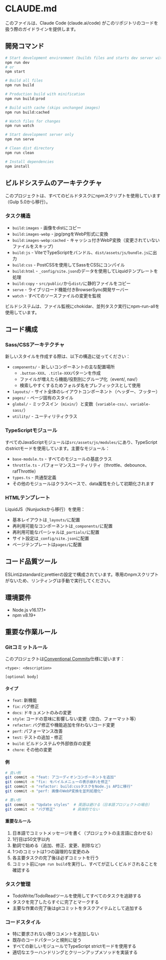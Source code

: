 # CLAUDE.md

このファイルは、Claude Code (claude.ai/code) がこのリポジトリのコードを扱う際のガイドラインを提供します。

## 開発コマンド

```bash
# Start development environment (builds files and starts dev server with watch mode)
npm run dev
# or
npm start

# Build all files
npm run build

# Production build with minification
npm run build:prod

# Build with cache (skips unchanged images)
npm run build:cached

# Watch files for changes
npm run watch

# Start development server only
npm run serve

# Clean dist directory
npm run clean

# Install dependencies
npm install
```

## ビルドシステムのアーキテクチャ

このプロジェクトは、すべてのビルドタスクにnpmスクリプトを使用しています（Gulp 5.0から移行）。

### タスク構造
- `build:images` - 画像をdistにコピー
- `build:images-webp` - jpg/pngをWebP形式に変換
- `build:images-webp:cached` - キャッシュ付きWebP変換（変更されていないファイルをスキップ）
- `build:js` - ViteでTypeScriptをバンドル、`dist/assets/js/bundle.js`に出力
- `build:css` - PostCSSを使用してSassをCSSにコンパイル
- `build:html` - `_config/site.json`のデータを使用してLiquidテンプレートを処理
- `build:copy` - `src/public/`から`dist/`に静的ファイルをコピー
- `serve` - ライブリロード機能付きBrowserSync開発サーバー
- `watch` - すべてのソースファイルの変更を監視

ビルドシステムは、ファイル監視にchokidar、並列タスク実行にnpm-run-allを使用しています。

## コード構成

### Sass/CSSアーキテクチャ
新しいスタイルを作成する際は、以下の構造に従ってください：
- `components/` - 新しいコンポーネントの主な配置場所
  - `.button-XXX`、`.title-XXX`パターンを作成
  - ファイルが増えたら機能/役割別にグループ化（event/, nav/）
  - 検索しやすくするためフォルダ名をプレフィックスとして使用
- `layouts/` - サイト全体のレイアウトコンポーネント（ヘッダー、フッター）
- `pages/` - ページ固有のスタイル
- `global/` - ミックスイン（`mixin/`）と変数（`variable-css/`、`variable-sass/`）
- `utility/` - ユーティリティクラス

### TypeScriptモジュール
すべてのJavaScriptモジュールは`src/assets/js/modules/`にあり、TypeScriptのstrictモードを使用しています。主要なモジュール：
- `base-module.ts` - すべてのモジュールの基底クラス
- `throttle.ts` - パフォーマンスユーティリティ（throttle、debounce、rafThrottle）
- `types.ts` - 共通型定義
- その他のモジュールはクラスベースで、data属性を介して初期化されます

### HTMLテンプレート
LiquidJS（Nunjucksから移行）を使用：
- 基本レイアウトは`_layouts/`に配置
- 再利用可能なコンポーネントは`_components/`に配置
- 再利用可能なパーシャルは`_partials/`に配置
- サイト設定は`_config/site.json`に配置
- ページテンプレートは`pages/`に配置

## コード品質ツール

ESLintはstandardとprettierの設定で構成されています。専用のnpmスクリプトがないため、リンティングは手動で実行してください。

## 環境要件
- Node.js v16.17.1+
- npm v8.19+

## 重要な作業ルール

### Gitコミットルール

このプロジェクトは[Conventional Commits](https://www.conventionalcommits.org/)仕様に従います：

```
<type>: <description>

[optional body]
```

#### タイプ
- `feat`: 新機能
- `fix`: バグ修正
- `docs`: ドキュメントのみの変更
- `style`: コードの意味に影響しない変更（空白、フォーマット等）
- `refactor`: バグ修正や機能追加を伴わないコード変更
- `perf`: パフォーマンス改善
- `test`: テストの追加・修正
- `build`: ビルドシステムや外部依存の変更
- `chore`: その他の変更

#### 例
```bash
# 良い例
git commit -m "feat: アコーディオンコンポーネントを追加"
git commit -m "fix: モバイルメニューの表示崩れを修正"
git commit -m "refactor: build:cssタスクをNode.js APIに移行"
git commit -m "perf: 画像のWebP変換を並列処理化"

# 悪い例
git commit -m "Update styles"  # 英語は避ける（日本語プロジェクトの場合）
git commit -m "バグ修正"        # 具体的でない
```

#### 重要なルール
1. 日本語でコミットメッセージを書く（プロジェクトの主言語に合わせる）
2. 1行目は50文字以内
3. 動詞で始める（追加、修正、変更、削除など）
4. 1つのコミットは1つの論理的な変更のみ
5. 各主要タスクの完了後は必ずコミットを行う
6. コミット前に`npm run build`を実行し、すべてが正しくビルドされることを確認する

### タスク管理
- TodoWrite/TodoReadツールを使用してすべてのタスクを追跡する
- タスクを完了したらすぐに完了とマークする
- 主要な作業の完了後はgitコミットをタスクアイテムとして追加する

### コードスタイル
- 特に要求されない限りコメントを追加しない
- 既存のコードパターンと規則に従う
- すべての新しいモジュールでTypeScript strictモードを使用する
- 適切なエラーハンドリングとクリーンアップメソッドを実装する